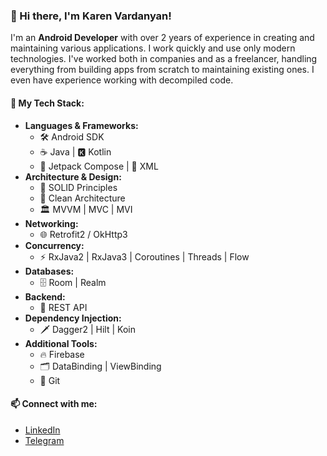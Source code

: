 ### 👋 Hi there, I'm Karen Vardanyan!

I'm an **Android Developer** with over 2 years of experience in creating and maintaining various applications. I work quickly and use only modern technologies. I've worked both in companies and as a freelancer, handling everything from building apps from scratch to maintaining existing ones. I even have experience working with decompiled code.

#### 🚀 My Tech Stack:
- **Languages & Frameworks:**
  - 🛠️ Android SDK
  - ☕ Java | 🅺 Kotlin
  - 📜 Jetpack Compose | 📝 XML
- **Architecture & Design:**
  - 🧱 SOLID Principles
  - 🧼 Clean Architecture
  - 🏛️ MVVM | MVC | MVI
- **Networking:**
  - 🌐 Retrofit2 / OkHttp3
- **Concurrency:**
  - ⚡ RxJava2 | RxJava3 | Coroutines | Threads | Flow
- **Databases:**
  - 🗄️ Room | Realm
- **Backend:**
  - 🔄 REST API
- **Dependency Injection:**
  - 🗡️ Dagger2 | Hilt | Koin
- **Additional Tools:**
  - 🔥 Firebase
  - 🗂️ DataBinding | ViewBinding
  - 🧬 Git

#### 📫 Connect with me:
- [LinkedIn](https://www.linkedin.com/in/karen-vardanyan-a40927225/)
- [Telegram](https://t.me/vardanyankaren_03)

